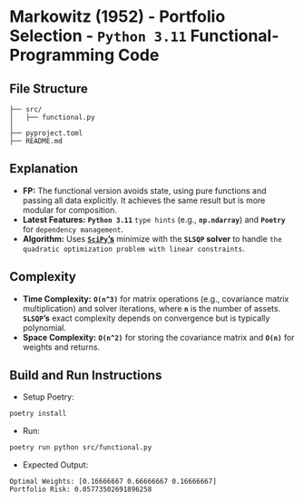 # Markowitz (1952) - Portfolio Selection - __`Python 3.11` Functional-Programming Code__

## File Structure
```
├── src/
│   ├── functional.py
│
├── pyproject.toml
├── README.md
```

## Explanation
- __FP:__ The functional version avoids state, using pure functions and passing all data explicitly. It achieves the same result but is more modular for composition.
- __Latest Features:__ __`Python 3.11`__ `type hints` (e.g., __`np.ndarray`__) and __`Poetry`__ for `dependency management`.
- __Algorithm:__ Uses [__`SciPy`’s__](https://github.com/scipy/scipy) minimize with the __`SLSQP` solver__ to handle `the quadratic optimization problem with linear constraints`.

## Complexity
- __Time Complexity:__ __`O(n^3)`__ for matrix operations (e.g., covariance matrix multiplication) and solver iterations, where __`n`__ is the number of assets. __`SLSQP`’s__ exact complexity depends on convergence but is typically polynomial.
- __Space Complexity:__ __`O(n^2)`__ for storing the covariance matrix and __`O(n)`__ for weights and returns.

## Build and Run Instructions
- Setup Poetry:
```bash
poetry install
```
- Run:
```bash
poetry run python src/functional.py
```
- Expected Output:
```
Optimal Weights: [0.16666667 0.66666667 0.16666667]
Portfolio Risk: 0.05773502691896258
```
